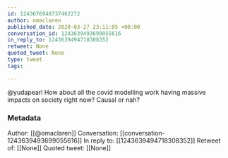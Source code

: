 ```yaml
---
id: 1243676948737462272
author: omaclaren
published_date: 2020-03-27 23:11:05 +00:00
conversation_id: 1243639493699055616
in_reply_to: 1243639494718308352
retweet: None
quoted_tweet: None
type: tweet
tags:

---
```


@yudapearl How about all the covid modelling work having massive impacts on society right now? Causal or nah?

### Metadata

Author: [[@omaclaren]]
Conversation: [[conversation-1243639493699055616]]
In reply to: [[1243639494718308352]]
Retweet of: [[None]]
Quoted tweet: [[None]]
